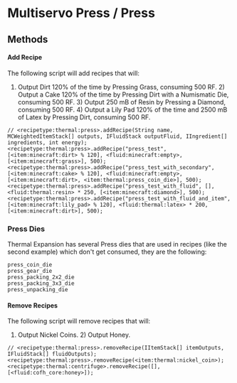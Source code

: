 # Multiservo Press / Press

## Methods

#### Add Recipe

The following script will add recipes that will:

1) Output Dirt 120% of the time by Pressing Grass, consuming 500 RF. 2) Output a Cake 120% of the time by Pressing Dirt with a Numismatic Die, consuming 500 RF. 3) Output 250 mB of Resin by Pressing a Diamond, consuming 500 RF. 4) Output a Lily Pad 120% of the time and 2500 mB of Latex by Pressing Dirt, consuming 500 RF.

```zenscript
// <recipetype:thermal:press>.addRecipe(String name, MCWeightedItemStack[] outputs, IFluidStack outputFluid, IIngredient[] ingredients, int energy);
<recipetype:thermal:press>.addRecipe("press_test", [<item:minecraft:dirt> % 120], <fluid:minecraft:empty>, [<item:minecraft:grass>], 500);
<recipetype:thermal:press>.addRecipe("press_test_with_secondary", [<item:minecraft:cake> % 120], <fluid:minecraft:empty>, [<item:minecraft:dirt>, <item:thermal:press_coin_die>], 500);
<recipetype:thermal:press>.addRecipe("press_test_with_fluid", [], <fluid:thermal:resin> * 250, [<item:minecraft:diamond>], 500);
<recipetype:thermal:press>.addRecipe("press_test_with_fluid_and_item", [<item:minecraft:lily_pad> % 120], <fluid:thermal:latex> * 200, [<item:minecraft:dirt>], 500);
```

### Press Dies

Thermal Expansion has several Press dies that are used in recipes (like the second example) which don't get consumed, they are the following:

```
press_coin_die
press_gear_die
press_packing_2x2_die
press_packing_3x3_die
press_unpacking_die
```

#### Remove Recipes

The following script will remove recipes that will:

1) Output Nickel Coins. 2) Output Honey.

```zenscript
// <recipetype:thermal:press>.removeRecipe(IItemStack[] itemOutputs, IFluidStack[] fluidOutputs);
<recipetype:thermal:press>.removeRecipe(<item:thermal:nickel_coin>);
<recipetype:thermal:centrifuge>.removeRecipe([], [<fluid:cofh_core:honey>]);
```
